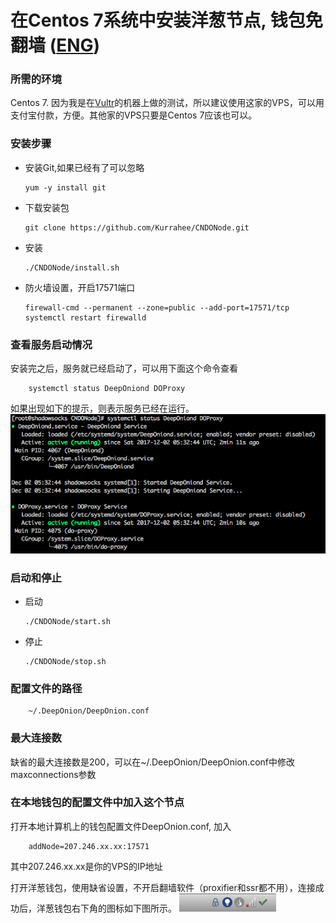 # 在Centos 7系统中安装洋葱节点, 钱包免翻墙 ([ENG](https://github.com/Kurrahee/CNDONode/blob/master/README_en.md)) #

### 所需的环境 ###
Centos 7.
因为我是在[Vultr](https://www.vultr.com/?ref=7229179)的机器上做的测试，所以建议使用这家的VPS，可以用支付宝付款，方便。其他家的VPS只要是Centos 7应该也可以。

### 安装步骤 ###
*   安装Git,如果已经有了可以忽略

        yum -y install git

*   下载安装包

        git clone https://github.com/Kurrahee/CNDONode.git

*   安装

        ./CNDONode/install.sh

*   防火墙设置，开启17571端口

        firewall-cmd --permanent --zone=public --add-port=17571/tcp
        systemctl restart firewalld

### 查看服务启动情况 ###
安装完之后，服务就已经启动了，可以用下面这个命令查看

        systemctl status DeepOniond DOProxy

如果出现如下的提示，则表示服务已经在运行。
![Aaron Swartz](https://github.com/Kurrahee/CNDONode/blob/master/img/service-status.png)

### 启动和停止 ###
*   启动

        ./CNDONode/start.sh

*   停止

        ./CNDONode/stop.sh

### 配置文件的路径 ###
        ~/.DeepOnion/DeepOnion.conf

### 最大连接数 ###
缺省的最大连接数是200，可以在~/.DeepOnion/DeepOnion.conf中修改maxconnections参数

### 在本地钱包的配置文件中加入这个节点 ###
打开本地计算机上的钱包配置文件DeepOnion.conf, 加入

        addNode=207.246.xx.xx:17571

其中207.246.xx.xx是你的VPS的IP地址

打开洋葱钱包，使用缺省设置，不开启翻墙软件（proxifier和ssr都不用），连接成功后，洋葱钱包右下角的图标如下图所示。
![Aaron Swartz](https://github.com/Kurrahee/CNDONode/blob/master/img/wallet-ok.png)